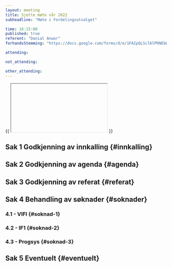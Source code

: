```yaml
---
layout: meeting
title: Sjette møte vår 2022
subheadline: "Møte i Fordelingsutvalget"

time: 16:15:00
published: true
referent: "Danial Anwar"
forhandsStemming: "https://docs.google.com/forms/d/e/1FAIpQLScl6lPRNEbWmVzMyPx5-p6OFCWHGkbQRgJQBudjApTScl12Tw/viewform?embedded=true"

attending:

not_attending:

other_attending:
---
```


{{ <iframe >Laster inn …</iframe> }}

## Sak 1 Godkjenning av innkalling {#innkalling}

## Sak 2 Godkjenning av agenda {#agenda}

## Sak 3 Godkjenning av referat {#referat}

## Sak 4 Behandling av søknader {#soknader}

### 4.1 - VIFI {#soknad-1}

### 4.2 - IF1 {#soknad-2}

### 4.3 - Progsys {#soknad-3}

## Sak 5 Eventuelt {#eventuelt}

